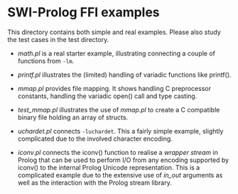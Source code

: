 # SWI-Prolog FFI examples

This directory contains both simple and real examples. Please also study
the test cases in the test directory.

  - *math.pl* is a real starter example, illustrating connecting a
    couple of functions from `-lm`.

  - *printf.pl* illustrates the (limited) handling of variadic
    functions like printf().

  - *mmap.pl* provides file mapping.  It shows handling C preprocessor
    constants, handling the variadic open() call and type casting.

  - *test_mmap.pl* illustrates the use of *mmap.pl* to create a C
    compatible binary file holding an array of structs.

  - *uchardet.pl* connects `-luchardet`.  This a fairly simple example,
    slightly complicated due to the involved character encoding.

  - *iconv.pl* connects the iconv() function to realise a _wrapper
    stream_ in Prolog that can be used to perform I/O from any
    encoding supported by iconv() to the internal Prolog Unicode
    representation.  This is a complicated example due to the
    extensive use of _in_out_ arguments as well as the interaction
    with the Prolog stream library.

